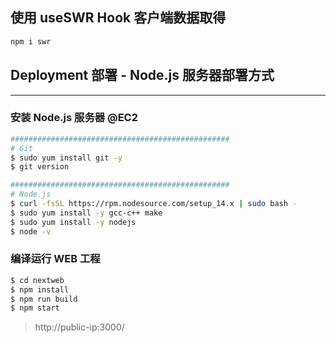 ## 使用 useSWR Hook 客户端数据取得

```bash
npm i swr
```

## Deployment 部署 - Node.js 服务器部署方式

---

### 安装 Node.js 服务器 @EC2

```bash
#################################################
# Git
$ sudo yum install git -y
$ git version

#################################################
# Node.js
$ curl -fsSL https://rpm.nodesource.com/setup_14.x | sudo bash -
$ sudo yum install -y gcc-c++ make
$ sudo yum install -y nodejs
$ node -v
```

### 编译运行 WEB 工程

```bash
$ cd nextweb
$ npm install
$ npm run build
$ npm start
```

> http://public-ip:3000/
